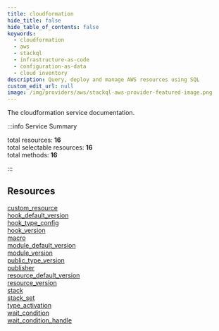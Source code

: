 ```yaml
---
title: cloudformation
hide_title: false
hide_table_of_contents: false
keywords:
  - cloudformation
  - aws
  - stackql
  - infrastructure-as-code
  - configuration-as-data
  - cloud inventory
description: Query, deploy and manage AWS resources using SQL
custom_edit_url: null
image: /img/providers/aws/stackql-aws-provider-featured-image.png
---
```


The cloudformation service documentation.

:::info Service Summary

<div class="row">
<div class="providerDocColumn">
<span>total resources:&nbsp;<b>16</b></span><br />
<span>total selectable resources:&nbsp;<b>16</b></span><br />
<span>total methods:&nbsp;<b>16</b></span><br />
</div>
</div>

:::

## Resources
<div class="row">
<div class="providerDocColumn">
<a href="/providers/aws/cloudformation/custom_resource/">custom_resource</a><br />
<a href="/providers/aws/cloudformation/hook_default_version/">hook_default_version</a><br />
<a href="/providers/aws/cloudformation/hook_type_config/">hook_type_config</a><br />
<a href="/providers/aws/cloudformation/hook_version/">hook_version</a><br />
<a href="/providers/aws/cloudformation/macro/">macro</a><br />
<a href="/providers/aws/cloudformation/module_default_version/">module_default_version</a><br />
<a href="/providers/aws/cloudformation/module_version/">module_version</a><br />
<a href="/providers/aws/cloudformation/public_type_version/">public_type_version</a>
</div>
<div class="providerDocColumn">
<a href="/providers/aws/cloudformation/publisher/">publisher</a><br />
<a href="/providers/aws/cloudformation/resource_default_version/">resource_default_version</a><br />
<a href="/providers/aws/cloudformation/resource_version/">resource_version</a><br />
<a href="/providers/aws/cloudformation/stack/">stack</a><br />
<a href="/providers/aws/cloudformation/stack_set/">stack_set</a><br />
<a href="/providers/aws/cloudformation/type_activation/">type_activation</a><br />
<a href="/providers/aws/cloudformation/wait_condition/">wait_condition</a><br />
<a href="/providers/aws/cloudformation/wait_condition_handle/">wait_condition_handle</a>
</div>
</div>